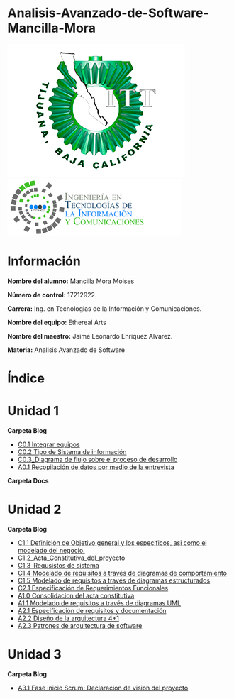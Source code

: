 # Analisis-Avanzado-de-Software-Mancilla-Mora


![Logo](img/logoITT.jpg)
![LogoS](img/logoTIC.png)

#  Información #

**Nombre del alumno:** Mancilla Mora Moises

**Número de control:** 17212922.

**Carrera:** Ing. en Tecnologias de la Información y Comunicaciones.

**Nombre del equipo:** Ethereal Arts

**Nombre del maestro:** Jaime Leonardo Enriquez Alvarez.

**Materia:** Analisis Avanzado de
Software

# Índice #

#  Unidad 1

**Carpeta Blog**
* [C0.1 Integrar equipos](https://github.com/MoisesMM99/Analisis-Avanzado-de-Software-Mancilla-Mora/blob/main/PDF/C0.1_IntegrarEquiposdeTrabajo_MancillaMoraMoises.md)
* [C0.2 Tipo de Sistema de información](https://github.com/MoisesMM99/Analisis-Avanzado-de-Software-Mancilla-Mora/blob/main/PDF/C0.2%20%20Tipo%20de%20sistema%20de%20informaci%C3%B3n.md)
* [C0.3_Diagrama de flujo sobre el proceso de desarrollo](https://github.com/MoisesMM99/Analisis-Avanzado-de-Software-Mancilla-Mora/blob/main/PDF/C0.3%20Diagrama%20de%20flujo%20del%20proceso_MancillaMoraMoises.md)
* [A0.1 Recopilación de datos por medio de la entrevista](https://github.com/MoisesMM99/Analisis-Avanzado-de-Software-Mancilla-Mora/blob/main/PDF/A0.1_Data_collection_through_the_interview_MancillaMoraMoises.md)

  
**Carpeta Docs**

#  Unidad 2
**Carpeta Blog**
* [C1.1 Definición de Objetivo general y los especificos, asi como el modelado del negocio.](https://github.com/MoisesMM99/Analisis-Avanzado-de-Software-Mancilla-Mora/blob/main/PDF/C1.1_ObjetivosGenerales_especificos_MancillaMoraMoises.md)
* [C1.2_Acta_Constitutiva_del_proyecto](https://github.com/MoisesMM99/Analisis-Avanzado-de-Software-Mancilla-Mora/blob/main/PDF/C1.2_Acta_Constitutiva_del_proyecto_Mancilla_Mora_Moises.md)
* [C1.3_Requsistos de sistema](https://github.com/MoisesMM99/Analisis-Avanzado-de-Software-Mancilla-Mora/blob/main/PDF/C1.3_Requsistos%20del%20sistema_Mancilla%20Mora%20Moises.md)
* [C1.4 Modelado de requisitos a través de diagramas de comportamiento](https://github.com/MoisesMM99/Analisis-Avanzado-de-Software-Mancilla-Mora/blob/main/PDF/C1.4_Modelado_de_requisitos_a_trav%C3%A9s_de%20_diagramas_de_comportamiento_Mancilla_Mora_Moises.md)
* [C1.5  Modelado de requisitos a través de diagramas estructurados
](https://github.com/MoisesMM99/Analisis-Avanzado-de-Software-Mancilla-Mora/blob/main/PDF/C1.5%20%20Modelado%20de%20requisitos%20a%20trav%C3%A9s%20de%20diagramas%20estructurados_MancillaMoraMoises.md)
* [C2.1 Especificación de Requerimientos Funcionales](https://github.com/MoisesMM99/Analisis-Avanzado-de-Software-Mancilla-Mora/blob/main/PDF/C2.1%20Especificaci%C3%B3n%20de%20Requerimientos%20Funcionales_MancillaMoraMoises.md)
* [A1.0 Consolidacion del acta constitutiva](https://github.com/MoisesMM99/Analisis-Avanzado-de-Software-Mancilla-Mora/blob/main/PDF/A1.0_Consolidation_of_the_constitutive_act_MancillaMoraMoises.md)
* [A1.1  Modelado de requisitos a través de diagramas UML](https://github.com/MoisesMM99/Analisis-Avanzado-de-Software-Mancilla-Mora/blob/main/PDF/A1.1_UML_Requirements_Modeling_MancillaMoraMoises.md)
* [A2.1 Especificación de requisitos y documentación](https://github.com/MoisesMM99/Analisis-Avanzado-de-Software-Mancilla-Mora/blob/main/PDF/A2.1_MancillaMora_EtherealArts.md)
* [ A2.2 Diseño de la arquitectura 4+1](https://github.com/MoisesMM99/Analisis-Avanzado-de-Software-Mancilla-Mora/blob/main/PDF/A2.2_4%2B1_architecture_desig_MancillaMoraMoises.md)
* [A2.3 Patrones de arquitectura de software](https://github.com/MoisesMM99/Analisis-Avanzado-de-Software-Mancilla-Mora/blob/main/PDF/A2.3_MoisesMancillaMora_EtherealArts.md)

#  Unidad 3
**Carpeta Blog**
* [A3.1 Fase inicio Scrum: Declaracion de vision del proyecto](https://github.com/MoisesMM99/Analisis-Avanzado-de-Software-Mancilla-Mora/blob/main/PDF/A3.1_ScrumStartPhase_MancillaMoraMoises.md)

